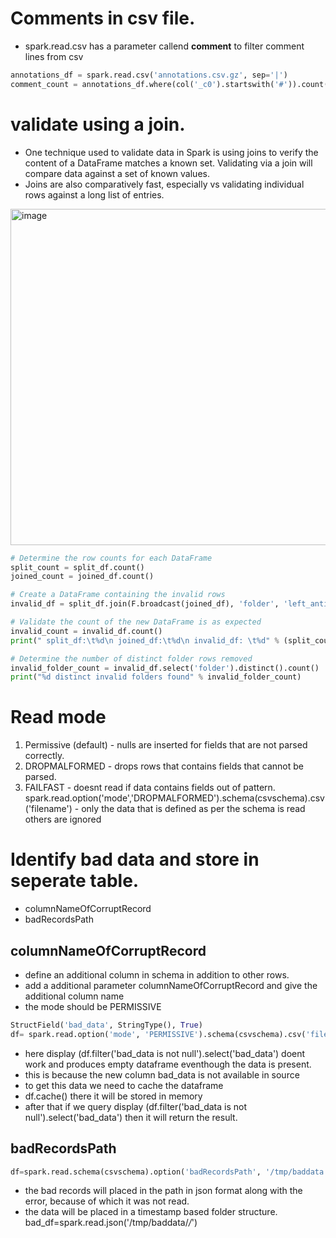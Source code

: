 # Comments in csv file.
- spark.read.csv has a parameter callend **comment** to filter comment lines from csv
```python
annotations_df = spark.read.csv('annotations.csv.gz', sep='|')
comment_count = annotations_df.where(col('_c0').startswith('#')).count()
```
# validate using a join.
- One technique used to validate data in Spark is using joins to verify the content of a DataFrame matches a known set. Validating via a join will compare data against a set of known values.
- Joins are also comparatively fast, especially vs validating individual rows against a long list of entries.

<img width="538" alt="image" src="https://github.com/deepakgowtham/Datascience_Basics/assets/47908891/59c0c7f8-5a01-413e-9c2d-f178dcbd4adc">

```python
# Determine the row counts for each DataFrame
split_count = split_df.count()
joined_count = joined_df.count()

# Create a DataFrame containing the invalid rows
invalid_df = split_df.join(F.broadcast(joined_df), 'folder', 'left_anti')

# Validate the count of the new DataFrame is as expected
invalid_count = invalid_df.count()
print(" split_df:\t%d\n joined_df:\t%d\n invalid_df: \t%d" % (split_count, joined_count, invalid_count))

# Determine the number of distinct folder rows removed
invalid_folder_count = invalid_df.select('folder').distinct().count()
print("%d distinct invalid folders found" % invalid_folder_count)
```

# Read mode
1. Permissive (default) - nulls are inserted for fields that are not parsed correctly.
2. DROPMALFORMED - drops rows that contains fields that cannot be parsed.
3. FAILFAST - doesnt read if data contains fields out of pattern.
spark.read.option('mode','DROPMALFORMED').schema(csvschema).csv('filename') - only the data that is defined as per the schema is read others are ignored

# Identify bad data and store in seperate table.
- columnNameOfCorruptRecord
- badRecordsPath

## columnNameOfCorruptRecord
- define an additional column in schema in addition to other rows.
- add a additional parameter columnNameOfCorruptRecord and give the additional column name
- the mode should be PERMISSIVE
```python
StructField('bad_data', StringType(), True)
df= spark.read.option('mode', 'PERMISSIVE').schema(csvschema).csv('filename', header=True, columnNameOfCorruptRecord='bad_data')
```
- here display (df.filter('bad_data is not null').select('bad_data') doent work and produces empty dataframe eventhough the data is present.
- this is because the new column bad_data is not available in source
- to get this data we need to cache the dataframe
- df.cache() there it will be stored in memory
- after that if we query   display (df.filter('bad_data is not null').select('bad_data') then it will return the result.


## badRecordsPath

```python
df=spark.read.schema(csvschema).option('badRecordsPath', '/tmp/baddata').csv('filename', header=True)
```
- the bad records will placed in the path in json format along with the error, because of which it was not read.
- the data will be placed in a timestamp based folder structure.
bad_df=spark.read.json('/tmp/baddata/*/*')
